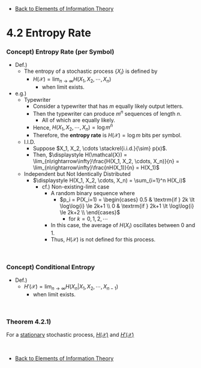 * [Back to Elements of Information Theory](../../main.md)

# 4.2 Entropy Rate

### Concept) Entropy Rate (per Symbol)
- Def.)
  - The entropy of a stochastic process $`\{X_i\}`$ is defined by
    - $`\displaystyle H(\mathcal{X}) = \lim_{n\rightarrow\infty} H(X_1, X_2,\cdots, X_n)`$
      - when limit exists.
- e.g.)
  - Typewriter
    - Consider a typewriter that has $`m`$ equally likely output letters.
    - Then the typewriter can produce $`m^n`$ sequences of length $`n`$.
      - All of which are equally likely.
    - Hence, $`H(X_1, X_2, \cdots, X_n) = \log{m^n}`$
    - Therefore, the **entropy rate** is $`H(\mathcal{X}) = \log{m}`$ bits per symbol.
  - I.I.D.
    - Suppose $`X_1, X_2, \cdots \stackrel{i.i.d.}{\sim} p(x)`$.
    - Then, $`\displaystyle H(\mathcal{X}) = \lim_{n\rightarrow\infty}\frac{H(X_1, X_2, \cdots, X_n)}{n} = \lim_{n\rightarrow\infty}\frac{nH(X_1)}{n} = H(X_1)`$
  - Independent but Not Identically Distributed
    - $`\displaystyle H(X_1, X_2, \cdots, X_n) = \sum_{i=1}^n H(X_i)`$
      - cf.) Non-existing-limit case
        - A random binary sequence where
          - $`p_i = P(X_i=1) = \begin{cases}
            0.5 & \textrm{if } 2k \lt \log\log{i} \le 2k+1 \\
            0 & \textrm{if } 2k+1 \lt \log\log{i} \le 2k+2 \\
          \end{cases}`$
            - for $`k=0,1,2,\cdots`$
        - In this case, the average of $`H(X_i)`$ oscillates between 0 and 1.
        - Thus, $`H(\mathcal{X})`$ is not defined for this process.

<br>

### Concept) Conditional Entropy
- Def.)
  - $`\displaystyle H'(\mathcal{X}) = \lim_{n\rightarrow\infty} H(X_n|X_1, X_2,\cdots, X_{n-1})`$
    - when limit exists.

<br>

### Theorem 4.2.1) 
For a [stationary](../01/note.md#concept-stationary) stochastic process, [$`H(\mathcal{X})`$](#concept-entropy-rate-per-symbol) and [$`H'(\mathcal{X})`$](#concept-entropy-rate-per-symbol)









<br>

* [Back to Elements of Information Theory](../../main.md)